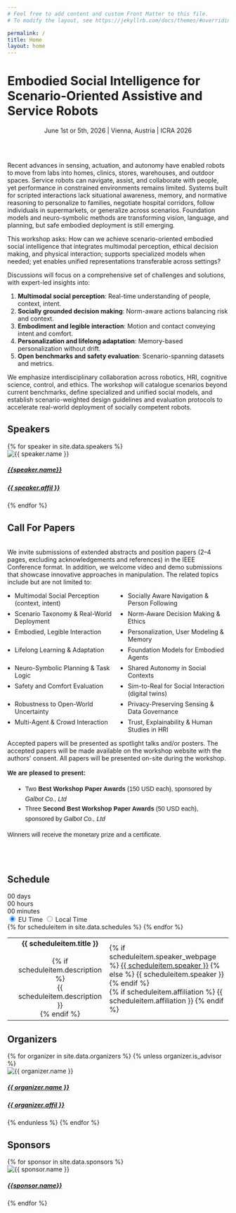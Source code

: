 ```yaml
---
# Feel free to add content and custom Front Matter to this file.
# To modify the layout, see https://jekyllrb.com/docs/themes/#overriding-theme-defaults

permalink: /
title: Home
layout: home
---
```


<h1 class="page-heading">Embodied Social Intelligence for Scenario-Oriented Assistive and Service Robots</h1>

<p class="workshop-location" align="center">
    June 1st or 5th, 2026 | Vienna, Austria | ICRA 2026
</p>
<!-- <p align="center">
    <a href="">[Live Stream Link]</a>
</p> -->


<!-- <video autoplay muted loop style="object-fit: cover; height: 320px; width: 100%; border-radius: 8px; box-shadow: 0 4px 8px rgba(0,0,0,0.2);">
    <source src="assets/img/teaser_video.mp4" type="video/mp4">
    Your browser does not support the video tag.
</video> -->

<br>
<br>

Recent advances in sensing, actuation, and autonomy have enabled robots to move from labs into homes, clinics, stores, warehouses, and outdoor spaces. Service robots can navigate, assist, and collaborate with people, yet performance in constrained environments remains limited. Systems built for scripted interactions lack situational awareness, memory, and normative reasoning to personalize to families, negotiate hospital corridors, follow individuals in supermarkets, or generalize across scenarios. Foundation models and neuro-symbolic methods are transforming vision, language, and planning, but safe embodied deployment is still emerging.

This workshop asks: How can we achieve scenario-oriented embodied social intelligence that integrates multimodal perception, ethical decision making, and physical interaction; supports specialized models when needed; yet enables unified representations transferable across settings? 

Discussions will focus on a comprehensive set of challenges and solutions, with expert-led insights into:
<ol>
    <li><b>Multimodal social perception</b>: Real-time understanding of people, context, intent.</li>
    <li><b>Socially grounded decision making</b>: Norm-aware actions balancing risk and context.</li>
    <li><b>Embodiment and legible interaction</b>: Motion and contact conveying intent and comfort.</li>
    <li><b>Personalization and lifelong adaptation</b>: Memory-based personalization without drift.</li>
    <li><b>Open benchmarks and safety evaluation</b>: Scenario-spanning datasets and metrics.</li>
</ol>
We emphasize interdisciplinary collaboration across robotics, HRI, cognitive science, control, and ethics. The workshop will catalogue scenarios beyond current benchmarks, define specialized and unified social models, and establish scenario-weighted design guidelines and evaluation protocols to accelerate real-world deployment of socially competent robots.

<!-- ![](assets/img/banner.jpg) -->



<section id="speakers">
    <h2 class="mb-4">Speakers</h2>
    <div class="row">
        {% for speaker in site.data.speakers %}
        <div class="col-lg-4 col-md-4 mb-3">
            <div class="card h-100">
                <div class="card-img-container mx-auto">
                    <img src="{{ site.baseurl | append: '/assets/img/speakers/' | append: speaker.img }}" class="card-img-top rounded-img mx-auto" alt="{{ speaker.name }}">
                </div>
                <div class="card-body">
                    <h5 class="card-title  text-center"><a href="{{ speaker.webpage }}"> {{speaker.name}} </a></h5>
                    <h5 class="card-title  text-center">
                    <a href="{{ speaker.affil_link }}">{{ speaker.affil }}</a></h5>
                    <!-- <p class="card-text">{{ speaker.bio }}</p> -->
                </div>
            </div>
        </div>
        {% endfor %}
    </div>
</section>

<!-- Call for Papers -->

<section id="papers">
    <h2 class="mb-3">Call For Papers</h2>
    <!-- <p>Submission deadline: <s>April 6th, 11:59pm AOE, 2026</s> <b>April 7th, 11:59pm AOE, 2026</b></p> -->
    <!-- <p>Review and decision: <b>April 20th, 2026</b></p> -->
    <!-- <p>Camera-ready deadline: <b>May 11th, 2026</b></p> -->
    <!-- <div class="submission-box"> -->
    <!-- <a href="">Openreview Submission Link</a> -->
    <!-- </div> -->
    <br>
     We invite submissions of extended abstracts and position papers (2–4 pages, excluding acknowledgements and references) in the IEEE Conference format. In addition, we welcome video and demo submissions that showcase innovative approaches in manipulation. The related topics include but are not limited to:
    <ul style="display:grid; grid-template-columns:1fr 1fr; gap:0.5em 2em; list-style-type: disc; padding-left: 1.2em;">
        <li>Multimodal Social Perception (context, intent)</li>
        <li>Socially Aware Navigation & Person Following</li>
        <li>Scenario Taxonomy & Real-World Deployment</li>
        <li>Norm-Aware Decision Making & Ethics</li>
        <li>Embodied, Legible Interaction</li>
        <li>Personalization, User Modeling & Memory</li>
        <li>Lifelong Learning & Adaptation</li>
        <li>Foundation Models for Embodied Agents</li>
        <li>Neuro-Symbolic Planning & Task Logic</li>
        <li>Shared Autonomy in Social Contexts</li>
        <li>Safety and Comfort Evaluation</li>
        <li>Sim-to-Real for Social Interaction (digital twins)</li>
        <li>Robustness to Open-World Uncertainty</li>
        <li>Privacy-Preserving Sensing & Data Governance</li>
        <li>Multi-Agent & Crowd Interaction</li>
        <li>Trust, Explainability & Human Studies in HRI</li>
    </ul>
    Accepted papers will be presented as spotlight talks and/or posters. The accepted papers will be made available on the workshop website with the authors' consent. All papers will be presented on-site during the workshop.
    <div style="font-family: Arial, sans-serif; line-height: 1.6; margin: 1em 0;">
        <p><strong>We are pleased to present:</strong></p>
        <ul style="margin: 0.5em 0 1em 1.2em;">
            <li>Two <strong>Best Workshop Paper Awards</strong> (150 USD each), sponsored by <em>Galbot Co., Ltd</em></li>
            <li>Three <strong>Second Best Workshop Paper Awards</strong> (50 USD each), sponsored by <em>Galbot Co., Ltd</em></li>
        </ul>
        <p>Winners will receive the monetary prize and a certificate.</p>
    </div>
    <br>
    <br>
    <!-- <h4 class="mb-3">Submission Guidelines</h4>
    <p>The review process will be single-blind. Submissions will be evaluated based on originality, technical quality, and relevance to
    the workshop themes. The review process will not be public; only the accepted papers will be available on the workshop 
    website, given the authors' consent.</p>
    <p>There is <b>no</b> strict page limit; however, we encourage submissions to be within 4-8 pages (excluding references) to 
    facilitate thorough review. Papers should be submitted in PDF, adhering to the ICRA template and our submission guidelines. Also, we encourage authors to submit videos, code, or data in their supplementary material (zip file) or through external services like Github repos.</p>
    <p><b>Additionally</b>, to encourage discussion on the workshop topic, we ask authors to provide 1~2 paragraphs of statements on how their work relates to the workshop theme. This information will help us organize the workshop discussion and better feature the accepted works on the website.</p> -->
    
</section>


<section id="schedules">
    <h2 class="mb-3">Schedule</h2>
    <!-- Schedule -->
    <!-- Comment out the following line and uncomment it if there is urgent notice about schedule.  -->
    <!-- <p class="highlight">Important notice.</p> -->
    <div class="countdown-container">
    <div class="time-box">
        <span id="days" class="time-number">00</span>
        <span class="time-label">days</span>
    </div>
    <div class="time-box">
        <span id="hours" class="time-number">00</span>
        <span class="time-label">hours</span>
    </div>
    <div class="time-box">
        <span id="minutes" class="time-number">00</span>
        <span class="time-label">minutes</span>
    </div>
    </div>
    <div id="real-time-clock">
    </div>
    <div class = "post-content">
        <div id="timezone-buttons">
        <input type="radio" id="tokyo-time-btn" name="timezone" class="timezone-radio" onclick="selectTokyoTime()" checked>
        <label for="tokyo-time-btn" class="timezone-label">EU Time</label>
        <input type="radio" id="local-time-btn" onclick="selectLocalTime()" name="timezone" class="timezone-radio">
        <label for="local-time-btn" class="timezone-label">Local Time</label>
        <div id="slider"></div>
    </div>
    <table>
        {% for scheduleitem in site.data.schedules %}
        <tr class="schedule-row" data-event-time="{{ scheduleitem.time }}" data-event-type="{{ scheduleitem.type }}">
            <td class="time-cell" data-tokyo-time="{{ scheduleitem.time }}">
                <!-- Initially shows Tokyo time; will be updated by JavaScript -->
                <p align="center">
                <!-- {{ scheduleitem.time }} -->
                    <div align="center" class="time-display"></div>
                    <div align="center" class="timezone-info"></div>
                </p>
            </td>
            <td align="center">
                <div class="col-xs-12">
                    <b>{{ scheduleitem.title }}</b>
                </div>
                <br>
                {% if scheduleitem.description %}
                <div class="col-xs-12" align="center">
                    {{ scheduleitem.description }}
                </div>
                {% endif %}
            </td>
            <td>
                <div class="people-name text-center">
                    <!-- scheduleitem name (link to webpage if provided) -->
                    {% if scheduleitem.speaker_webpage %}
                        <a href="{{ scheduleitem.speaker_webpage }}" target="_blank">{{ scheduleitem.speaker }}</a>
                    {% else %}
                        {{ scheduleitem.speaker }}
                    {% endif %}
                    <br>
                    <!-- scheduleitem affiliation (if provided) -->
                    {% if scheduleitem.affiliation %}
                        {{ scheduleitem.affiliation }}
                    {% endif %}
                </div>
            </td>
        </tr>
        {% endfor %}
    </table>
    </div>
</section>

<!-- Force time display in the table -->
<script>
    selectTokyoTime();
    updateScheduleStyles();
</script>

<!-- <section id="workshop-location" class="mt-5">
    <h2 class="mb-3">Workshop Location</h2>
    <div class="row">
        <div class="col-lg-12 col-md-12 mx-auto">
            <img src="assets/img/workshop_location.jpg" alt="Workshop Location" class="img-fluid">
        </div>
    </div>
</section> -->

<!-- Organizers Section -->
<section id="organizers" class="mt-5">
    <h2 class="mb-3">Organizers</h2>
    <div class="row">
        {% for organizer in site.data.organizers %}
            {% unless organizer.is_advisor %}
                <div class="col-lg-3 col-md-4 col-sm-6 mb-4">
                    <div class="card h-100">
                        <div class="card-img-container mx-auto">
                            <img src="{{ site.baseurl | append: '/assets/img/organizers/' | append: organizer.img }}" class="card-img-top rounded-img mx-auto" alt="{{ organizer.name }}">
                        </div>
                        <div class="card-body">
                            <h5 class="card-title text-center">
                                <a href="{{ organizer.webpage }}">{{ organizer.name }}</a>
                            </h5>
                            <h5 class="card-title text-center">
                                <a href="{{ organizer.affil_link }}">{{ organizer.affil }}</a>
                            </h5>
                        </div>
                    </div>
                </div>
            {% endunless %}
        {% endfor %}
    </div>
</section>

<!-- Organizers Section -->
<!-- <section id="organizers" class="mt-5">
    <h2 class="mb-3">Advisory Board</h2>
    <div class="row">
        {% for organizer in site.data.organizers %}
            {% if organizer.is_advisor %}
                <div class="col-lg-2 col-md-4 col-sm-6 mb-4">
                    <div class="card h-100">
                        <div class="card-img-container mx-auto">
                            <img src="{{ site.baseurl | append: '/assets/img/organizers/' | append: organizer.img }}" class="card-img-top rounded-img mx-auto" alt="{{ organizer.name }}">
                        </div>
                        <div class="card-body">
                            <h5 class="card-title text-center">
                                <a href="{{ organizer.webpage }}">{{ organizer.name }}</a>
                            </h5>
                            <h5 class="card-title text-center">
                                <a href="{{ organizer.affil_link }}">{{ organizer.affil }}</a>
                            </h5>
                        </div>
                    </div>
                </div>
            {% endif %}
        {% endfor %}
    </div>
</section> -->

<section id="sponsors">
    <h2 class="mb-4">Sponsors</h2>
    <div class="row">
        {% for sponsor in site.data.sponsors %}
        <div class="col-lg-3 col-md-4 mb-3">
            <div class="card h-100">
                <div class="card-img-container mx-auto">
                    <img src="{{ site.baseurl | append: '/assets/img/sponsors/' | append: sponsor.img }}" class="card-img-top rounded-img mx-auto" alt="{{ sponsor.name }}">
                </div>
                <div class="card-body">
                    <h5 class="card-title  text-center"><a href="{{ sponsor.webpage }}"> {{sponsor.name}} </a></h5>
                </div>
            </div>
        </div>
        {% endfor %}
    </div>
</section>
